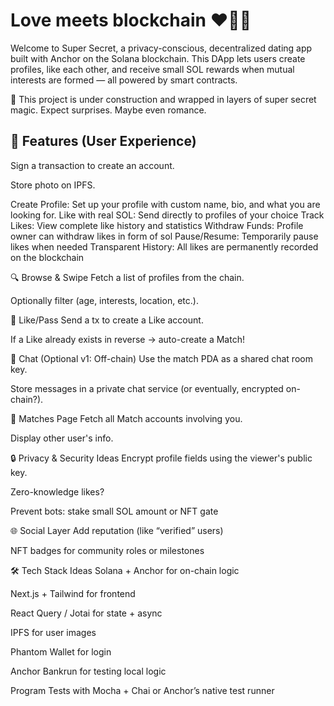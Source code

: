 # Love meets blockchain ❤️‍🔥🔗

Welcome to Super Secret, a privacy-conscious, decentralized dating app built with Anchor on the Solana blockchain. This DApp lets users create profiles, like each other, and receive small SOL rewards when mutual interests are formed — all powered by smart contracts.

🚧 This project is under construction and wrapped in layers of super secret magic. Expect surprises. Maybe even romance.

## 🚀 Features (User Experience)

Sign a transaction to create an account.

Store photo on IPFS.

Create Profile: Set up your profile with custom name, bio, and what you are looking for.
Like with real SOL: Send directly to profiles of your choice
Track Likes: View complete like history and statistics
Withdraw Funds: Profile owner can withdraw likes in form of sol
Pause/Resume: Temporarily pause likes when needed
Transparent History: All likes are permanently recorded on the blockchain


🔍 Browse & Swipe
Fetch a list of profiles from the chain.

Optionally filter (age, interests, location, etc.).

💚 Like/Pass
Send a tx to create a Like account.

If a Like already exists in reverse → auto-create a Match!

💬 Chat (Optional v1: Off-chain)
Use the match PDA as a shared chat room key.

Store messages in a private chat service (or eventually, encrypted on-chain?).

🎉 Matches Page
Fetch all Match accounts involving you.

Display other user's info.

🔒 Privacy & Security Ideas
Encrypt profile fields using the viewer's public key.

Zero-knowledge likes?

Prevent bots: stake small SOL amount or NFT gate

🌐 Social Layer
Add reputation (like “verified” users)

NFT badges for community roles or milestones

🛠 Tech Stack Ideas
Solana + Anchor for on-chain logic

Next.js + Tailwind for frontend

React Query / Jotai for state + async

IPFS for user images

Phantom Wallet for login

Anchor Bankrun for testing local logic

Program Tests with Mocha + Chai or Anchor’s native test runner
